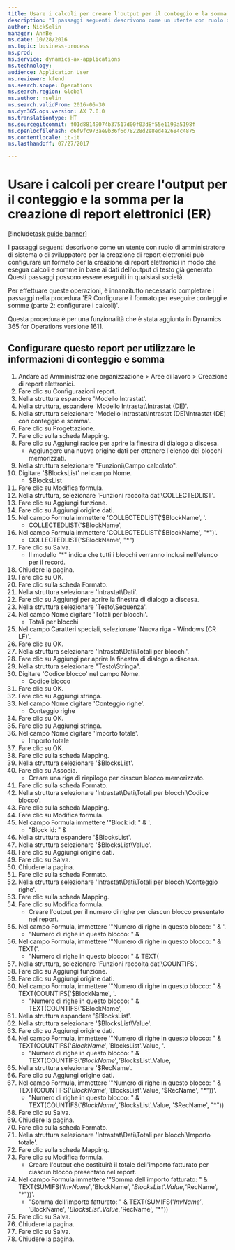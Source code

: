 ```yaml
--- 
title: Usare i calcoli per creare l'output per il conteggio e la somma per la creazione di report elettronici (ER)
description: "I passaggi seguenti descrivono come un utente con ruolo di amministratore di sistema o di sviluppatore per la creazione di report elettronici può configurare un formato per la creazione di report elettronici in modo che esegua calcoli e somme in base ai dati dell'output di testo già generato."
author: NickSelin
manager: AnnBe
ms.date: 10/28/2016
ms.topic: business-process
ms.prod: 
ms.service: dynamics-ax-applications
ms.technology: 
audience: Application User
ms.reviewer: kfend
ms.search.scope: Operations
ms.search.region: Global
ms.author: nselin
ms.search.validFrom: 2016-06-30
ms.dyn365.ops.version: AX 7.0.0
ms.translationtype: HT
ms.sourcegitcommit: f01d88149074b37517d00f03d8f55e1199a5198f
ms.openlocfilehash: d6f9fc973ae9b36f6d78228d2e8ed4a2684c4875
ms.contentlocale: it-it
ms.lasthandoff: 07/27/2017

---
```

# <a name="use-computations-to-make-the-output-for-counting-and-summing-for-electronic-reporting-er"></a>Usare i calcoli per creare l'output per il conteggio e la somma per la creazione di report elettronici (ER)

[!include[task guide banner](../../includes/task-guide-banner.md)]

I passaggi seguenti descrivono come un utente con ruolo di amministratore di sistema o di sviluppatore per la creazione di report elettronici può configurare un formato per la creazione di report elettronici in modo che esegua calcoli e somme in base ai dati dell'output di testo già generato. Questi passaggi possono essere eseguiti in qualsiasi società.

Per effettuare queste operazioni, è innanzitutto necessario completare i passaggi nella procedura 'ER Configurare il formato per eseguire conteggi e somme (parte 2: configurare i calcoli)'.

Questa procedura è per una funzionalità che è stata aggiunta in Dynamics 365 for Operations versione 1611.


## <a name="configure-this-report-to-use-counting-and-summing-info"></a>Configurare questo report per utilizzare le informazioni di conteggio e somma
1. Andare ad Amministrazione organizzazione > Aree di lavoro > Creazione di report elettronici.
2. Fare clic su Configurazioni report.
3. Nella struttura espandere 'Modello Intrastat'.
4. Nella struttura, espandere 'Modello Intrastat\Intrastat (DE)'.
5. Nella struttura selezionare 'Modello Intrastat\Intrastat (DE)\Intrastat (DE) con conteggio e somma'.
6. Fare clic su Progettazione.
7. Fare clic sulla scheda Mapping.
8. Fare clic su Aggiungi radice per aprire la finestra di dialogo a discesa.
    * Aggiungere una nuova origine dati per ottenere l'elenco dei blocchi memorizzati.  
9. Nella struttura selezionare "Funzioni\Campo calcolato".
10. Digitare  '$BlocksList' nel campo Nome.
    * $BlocksList  
11. Fare clic su Modifica formula.
12. Nella struttura, selezionare 'Funzioni raccolta dati\COLLECTEDLIST'.
13. Fare clic su Aggiungi funzione.
14. Fare clic su Aggiungi origine dati.
15. Nel campo Formula immettere 'COLLECTEDLIST('$BlockName', '.
    * COLLECTEDLIST('$BlockName',  
16. Nel campo Formula immettere 'COLLECTEDLIST('$BlockName', "*")'.
    * COLLECTEDLIST('$BlockName', "*")  
17. Fare clic su Salva.
    * Il modello "*" indica che tutti i blocchi verranno inclusi nell'elenco per il record.  
18. Chiudere la pagina.
19. Fare clic su OK.
20. Fare clic sulla scheda Formato.
21. Nella struttura selezionare 'Intrastat\Dati'.
22. Fare clic su Aggiungi per aprire la finestra di dialogo a discesa.
23. Nella struttura selezionare 'Testo\Sequenza'.
24. Nel campo Nome digitare 'Totali per blocchi'.
    * Totali per blocchi  
25. Nel campo Caratteri speciali, selezionare 'Nuova riga - Windows (CR LF)'.
26. Fare clic su OK.
27. Nella struttura selezionare 'Intrastat\Dati\Totali per blocchi'.
28. Fare clic su Aggiungi per aprire la finestra di dialogo a discesa.
29. Nella struttura selezionare "Testo\Stringa".
30. Digitare 'Codice blocco' nel campo Nome.
    * Codice blocco  
31. Fare clic su OK.
32. Fare clic su Aggiungi stringa.
33. Nel campo Nome digitare 'Conteggio righe'.
    * Conteggio righe  
34. Fare clic su OK.
35. Fare clic su Aggiungi stringa.
36. Nel campo Nome digitare 'Importo totale'.
    * Importo totale  
37. Fare clic su OK.
38. Fare clic sulla scheda Mapping.
39. Nella struttura selezionare '$BlocksList'.
40. Fare clic su Associa.
    * Creare una riga di riepilogo per ciascun blocco memorizzato.  
41. Fare clic sulla scheda Formato.
42. Nella struttura selezionare 'Intrastat\Dati\Totali per blocchi\Codice blocco'.
43. Fare clic sulla scheda Mapping.
44. Fare clic su Modifica formula.
45. Nel campo Formula immettere '"Block id: " & '.
    * "Block id: " &  
46. Nella struttura espandere '$BlocksList'.
47. Nella struttura selezionare '$BlocksList\Value'.
48. Fare clic su Aggiungi origine dati.
49. Fare clic su Salva.
50. Chiudere la pagina.
51. Fare clic sulla scheda Formato.
52. Nella struttura selezionare 'Intrastat\Dati\Totali per blocchi\Conteggio righe'.
53. Fare clic sulla scheda Mapping.
54. Fare clic su Modifica formula.
    * Creare l'output per il numero di righe per ciascun blocco presentato nel report.  
55. Nel campo Formula, immettere '"Numero di righe in questo blocco: " & '.
    * "Numero di righe in questo blocco: " &  
56. Nel campo Formula, immettere '"Numero di righe in questo blocco: " & TEXT('.
    * "Numero di righe in questo blocco: " & TEXT(  
57. Nella struttura, selezionare 'Funzioni raccolta dati\COUNTIFS'.
58. Fare clic su Aggiungi funzione.
59. Fare clic su Aggiungi origine dati.
60. Nel campo Formula, immettere '"Numero di righe in questo blocco: " & TEXT(COUNTIFS('$BlockName', '.
    * "Numero di righe in questo blocco: " & TEXT(COUNTIFS('$BlockName',  
61. Nella struttura espandere '$BlocksList'.
62. Nella struttura selezionare '$BlocksList\Value'.
63. Fare clic su Aggiungi origine dati.
64. Nel campo Formula, immettere '"Numero di righe in questo blocco: " & TEXT(COUNTIFS('$BlockName', '$BlocksList'.Value, '.
    * "Numero di righe in questo blocco: " & TEXT(COUNTIFS('$BlockName', '$BlocksList'.Value,  
65. Nella struttura selezionare '$RecName'.
66. Fare clic su Aggiungi origine dati.
67. Nel campo Formula, immettere '"Numero di righe in questo blocco: " & TEXT(COUNTIFS('$BlockName', '$BlocksList'.Value, '$RecName', "*"))'.
    * "Numero di righe in questo blocco: " & TEXT(COUNTIFS('$BlockName', '$BlocksList'.Value, '$RecName', "*"))  
68. Fare clic su Salva.
69. Chiudere la pagina.
70. Fare clic sulla scheda Formato.
71. Nella struttura selezionare 'Intrastat\Dati\Totali per blocchi\Importo totale'.
72. Fare clic sulla scheda Mapping.
73. Fare clic su Modifica formula.
    * Creare l'output che costituirà il totale dell'importo fatturato per ciascun blocco presentato nel report.  
74. Nel campo Formula immettere '"Somma dell'importo fatturato: " & TEXT(SUMIFS('$InvName', '$BlockName', '$BlocksList'.Value, '$RecName', "*"))'.
    * "Somma dell'importo fatturato: " & TEXT(SUMIFS('$InvName', '$BlockName', '$BlocksList'.Value, '$RecName', "*"))  
75. Fare clic su Salva.
76. Chiudere la pagina.
77. Fare clic su Salva.
78. Chiudere la pagina.


